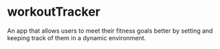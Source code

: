 # workoutTracker
An app that allows users to meet their fitness goals better by setting and keeping track of them in a dynamic environment.
